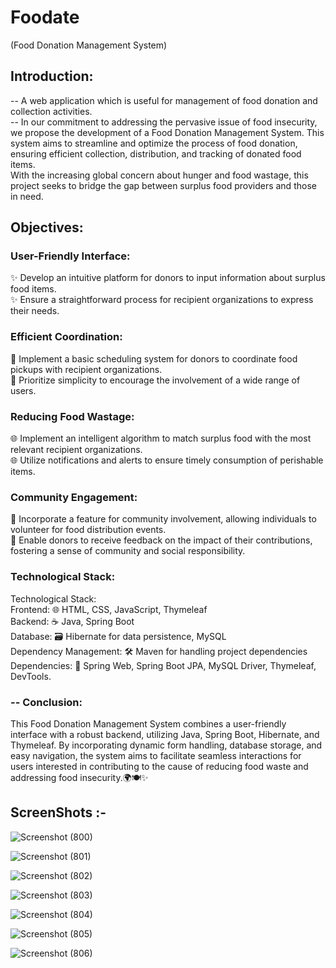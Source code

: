 # Foodate 
(Food Donation Management System)

## Introduction:
-- A web application which is useful for management of food donation and collection activities.  
-- In our commitment to addressing the pervasive issue of food insecurity, we propose the development of a Food Donation Management System. 
   This system aims to streamline and optimize the process of food donation, ensuring efficient collection, distribution, and tracking of donated food items.  
   With the increasing global concern about hunger and food wastage, this project seeks to bridge the gap between surplus food providers and those in need.


## Objectives:

### User-Friendly Interface:
✨ Develop an intuitive platform for donors to input information about surplus food items. <br>
✨ Ensure a straightforward process for recipient organizations to express their needs.

### Efficient Coordination:
📅 Implement a basic scheduling system for donors to coordinate food pickups with recipient organizations. <br>
📅 Prioritize simplicity to encourage the involvement of a wide range of users.

### Reducing Food Wastage:
🌐 Implement an intelligent algorithm to match surplus food with the most relevant recipient organizations. <br>
🌐 Utilize notifications and alerts to ensure timely consumption of perishable items.

### Community Engagement:
🤝 Incorporate a feature for community involvement, allowing individuals to volunteer for food distribution events.<br>
🤝 Enable donors to receive feedback on the impact of their contributions, fostering a sense of community and social responsibility.

### Technological Stack:
Technological Stack: <br>
Frontend: 🌐 HTML, CSS, JavaScript, Thymeleaf <br>
Backend: ☕ Java, Spring Boot <br>
Database: 🗃 Hibernate for data persistence, MySQL <br>
Dependency Management: 🛠 Maven for handling project dependencies <br>
Dependencies: 🔄 Spring Web, Spring Boot JPA, MySQL Driver, Thymeleaf, DevTools. <br>

 ### -- Conclusion:
This Food Donation Management System combines a user-friendly interface with a robust backend, utilizing Java, Spring Boot, Hibernate, and Thymeleaf. 
By incorporating dynamic form handling, database storage, and easy navigation, the system aims to facilitate seamless interactions for users interested in 
contributing to the cause of reducing food waste and addressing food insecurity.🌍🍽️✨


## ScreenShots :-

![Screenshot (800)](https://github.com/rachana97-dot/FoodDonationSystem/assets/62335644/4f9d30cc-0a50-4986-bb6d-9dd571c10e20)

![Screenshot (801)](https://github.com/rachana97-dot/FoodDonationSystem/assets/62335644/c6933be4-c2fd-4cd3-ae07-0a3b46d76c39)

![Screenshot (802)](https://github.com/rachana97-dot/FoodDonationSystem/assets/62335644/227b9195-959a-4fda-85b2-586f1178a9aa)

![Screenshot (803)](https://github.com/rachana97-dot/FoodDonationSystem/assets/62335644/11239c01-55e3-423a-8a49-8db6728bba97)

![Screenshot (804)](https://github.com/rachana97-dot/FoodDonationSystem/assets/62335644/6ad42d1a-dd4a-41e5-a55c-2674188d78cf)

![Screenshot (805)](https://github.com/rachana97-dot/FoodDonationSystem/assets/62335644/26e0fffe-1b75-473e-ba70-212bda8cd432)

![Screenshot (806)](https://github.com/rachana97-dot/FoodDonationSystem/assets/62335644/d554fee3-1623-4f52-8676-f75830b75b43)
